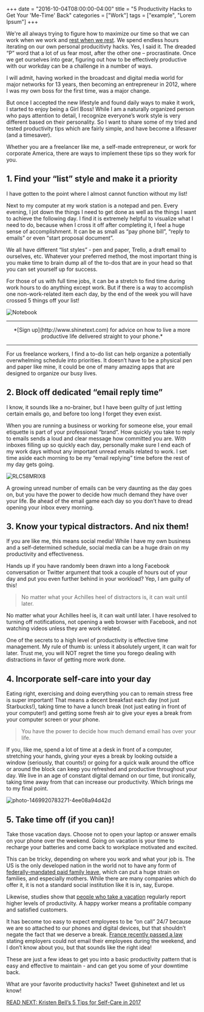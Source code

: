 +++
  date = "2016-10-04T08:00:00-04:00"
  title = "5 Productivity Hacks to Get Your 'Me-Time' Back"
  categories = ["Work"]
  tags = ["example", "Lorem Ipsum"]
+++



<span class="dropcap">W</span>e're all always trying to figure how to maximize our time so that we can work when we work and [rest when we rest](http://advice.shinetext.com/articles/productivity-hacks-to-get-your-me-time-back/). We spend endless hours iterating on our own personal producitivty hacks. Yes, I said it. The dreaded “P” word that a lot of us fear most, after the other one – procrastinate. Once we get ourselves into gear, figuring out how to be effectively productive with our workday can be a challenge in a number of ways. 

I will admit, having worked in the broadcast and digital media world for major networks for 13 years, then becoming an entrepreneur in 2012, where I was my own boss for the first time, was a major change. 

But once I accepted the new lifestyle and found daily ways to make it work, I started to enjoy being a Girl Boss! While I am a naturally organized person who pays attention to detail, I recognize everyone’s work style is very different based on their personality. So I want to share some of my tried and tested productivity tips which are fairly simple, and have become a lifesaver (and a timesaver). 

Whether you are a freelancer like me, a self-made entrepreneur, or work for corporate America, there are ways to implement these tips so they work for you. 

## 1. __Find your “list” style and make it a priority__

I have gotten to the point where I almost cannot function without my list! 
  
Next to my computer at my work station is a notepad and pen. Every evening, I jot down the things I need to get done as well as the things I want to achieve the following day. I find it is extremely helpful to visualize what I need to do, because when I cross it off after completing it, I feel a huge sense of accomplishment. It can be as small as “pay phone bill”, “reply to emails” or even “start proposal document”. 

We all have different “list styles” - pen and paper, Trello, a draft email to ourselves, etc. Whatever your preferred method, the most important thing is you make time to brain dump all of the to-dos that are in your head so that you can set yourself up for success. 

For those of us with full time jobs, it can be a stretch to find time during work hours to do anything except work. But if there is a way to accomplish one non-work-related item each day, by the end of the week you will have crossed 5 things off your list! 

![Notebook](//images.contentful.com/awpxl2koull4/5n1JUlwmc0AOuWAoWQeMqg/5c6f20c8ee195f4c9dd76b7df0372cee/Screen_Shot_2016-10-03_at_8.56.59_PM.png)

---

<center>*[Sign up](http://www.shinetext.com) for advice on how to live a more productive life delivered straight to your phone.* </center>


---


For us freelance workers, I find a to-do list can help organize a potentially overwhelming schedule into priorities. It doesn’t have to be a physical pen and paper like mine, it could be one of many amazing apps that are designed to organize our busy lives. 

## 2. __Block off dedicated “email reply time”__

I know, it sounds like a no-brainer, but I have been guilty of just letting certain emails go, and before too long I forget they even exist. 

When you are running a business or working for someone else, your email etiquette is part of your professional “brand”. How quickly you take to reply to emails sends a loud and clear message how committed you are. With inboxes filling up so quickly each day, personally make sure I end each of my work days without any important unread emails related to work. I set time aside each morning to be my “email replying” time before the rest of my day gets going. 

![RLC58MRIX8](//images.contentful.com/awpxl2koull4/2ADphqDS1Kk4kKOoOUyisM/2ca6ce6691d69635c372249880b75ebc/RLC58MRIX8.jpg)

A growing unread number of emails can be very daunting as the day goes on, but you have the power to decide how much demand they have over your life. Be ahead of the email game each day so you don’t have to dread opening your inbox every morning. 

## 3. __Know your typical distractors. And nix them!__
If you are like me, this means social media! While I have my own business and a self-determined schedule, social media can be a huge drain on my productivity and effectiveness. 
  
Hands up if you have randomly been drawn into a long Facebook conversation or Twitter argument that took a couple of hours out of your day and put you even further behind in your workload? Yep, I am guilty of this! 

>  No matter what your Achilles heel of distractors is, it can wait until later.

No matter what your Achilles heel is, it can wait until later. I have resolved to turning off notifications, not opening a web browser with Facebook, and not watching videos unless they are work related. 

One of the secrets to a high level of productivity is effective time management. My rule of thumb is: unless it absolutely urgent, it can wait for later. Trust me, you will NOT regret the time you forego dealing with distractions in favor of getting more work done. 

## 4. __Incorporate self-care into your day__
Eating right, exercising and doing everything you can to remain stress free is super important! That means a decent breakfast each day (not just Starbucks!), taking time to have a lunch break (not just eating in front of your computer!) and getting some fresh air to give your eyes a break from your computer screen or your phone. 

> You have the power to decide how much demand email has over your life.

If you, like me, spend a lot of time at a desk in front of a computer, stretching your hands, giving your eyes a break by looking outside a window (seriously, that counts!) or going for a quick walk around the office or around the block can keep you refreshed and productive throughout your day.  We live in an age of constant digital demand on our time, but ironically, taking time away from that can increase our productivity. Which brings me to my final point. 

![photo-1469920783271-4ee08a94d42d](//images.contentful.com/awpxl2koull4/24IDHMYEqQ2QqwKqEE4sYA/0bbd2e43800677f516b775fb206ea63b/photo-1469920783271-4ee08a94d42d.jpeg)

## 5. __Take time off (if you can)!__
Take those vacation days. Choose not to open your laptop or answer emails on your phone over the weekend. Going on vacation is your time to recharge your batteries and come back to workplace motivated and excited. 

This can be tricky, depending on where you work and what your job is. The US is the only developed nation in the world not to have any form of <a href="http://www.npr.org/sections/itsallpolitics/2015/07/15/422957640/lots-of-other-countries-mandate-paid-leave-why-not-the-us" target="_blank">federally-mandated paid family leave</a>, which can put a huge strain on families, and especially mothers. While there are many companies which do offer it, it is not a standard social institution like it is in, say, Europe. 

Likewise, studies show that <a href="http://quickbooks.intuit.com/r/trends-stats/the-small-business-owners-guide-to-taking-a-vacation/#sm.000006sg95mwipfabu8uhi66azomp" target="_blank">people who take a vacation</a> regularly report higher levels of productivity. A happy worker means a profitable company and satisfied customers. 

It has become too easy to expect employees to be “on call” 24/7 because we are so attached to our phones and digital devices, but that shouldn’t negate the fact that we deserve a break. <a href="http://www.today.com/money/french-law-makes-weekend-work-emails-illegal-grants-right-disconnect-t94886" target="_blank">France recently passed a law</a> stating employers could not email their employees during the weekend, and I don’t know about you, but that sounds like the right idea! 

These are just a few ideas to get you into a basic productivity pattern that is easy and effective to maintain - and can get you some of your downtime back. 

What are your favorite productivity hacks? Tweet @shinetext and let us know!

[READ NEXT: Kristen Bell’s 5 Tips for Self-Care in 2017](http://advice.shinetext.com/articles/kristen-bell-5-simple-tips-for-self-care/)

<div class="pubexchange_module" id="pubexchange_below_content" data-pubexchange-module-id="2323"></div>

<script>(function(w, d, s, id) {
  w.PUBX=w.PUBX || {pub: "shine_text", discover: false, lazy: true};
  var js, pjs = d.getElementsByTagName(s)[0];
  if (d.getElementById(id)) return;
  js = d.createElement(s); js.id = id; js.async = true;
  js.src = "//main.pubexchange.com/loader.min.js";
  pjs.parentNode.insertBefore(js, pjs);
}(window, document, "script", "pubexchange-jssdk"));</script>
